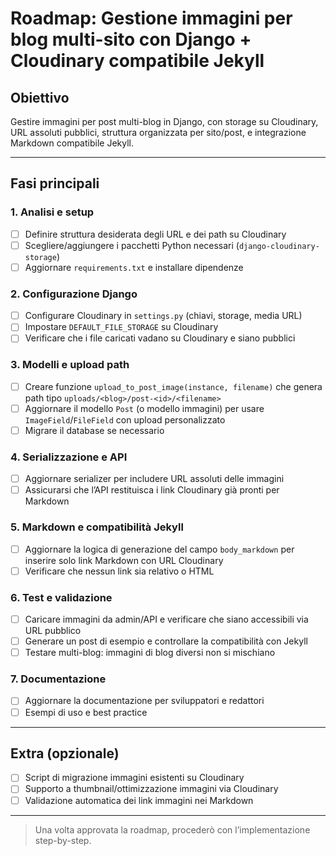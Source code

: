 # Roadmap: Gestione immagini per blog multi-sito con Django + Cloudinary compatibile Jekyll

## Obiettivo
Gestire immagini per post multi-blog in Django, con storage su Cloudinary, URL assoluti pubblici, struttura organizzata per sito/post, e integrazione Markdown compatibile Jekyll.

---

## Fasi principali

### 1. Analisi e setup
- [ ] Definire struttura desiderata degli URL e dei path su Cloudinary
- [ ] Scegliere/aggiungere i pacchetti Python necessari (`django-cloudinary-storage`)
- [ ] Aggiornare `requirements.txt` e installare dipendenze

### 2. Configurazione Django
- [ ] Configurare Cloudinary in `settings.py` (chiavi, storage, media URL)
- [ ] Impostare `DEFAULT_FILE_STORAGE` su Cloudinary
- [ ] Verificare che i file caricati vadano su Cloudinary e siano pubblici

### 3. Modelli e upload path
- [ ] Creare funzione `upload_to_post_image(instance, filename)` che genera path tipo `uploads/<blog>/post-<id>/<filename>`
- [ ] Aggiornare il modello `Post` (o modello immagini) per usare `ImageField`/`FileField` con upload personalizzato
- [ ] Migrare il database se necessario

### 4. Serializzazione e API
- [ ] Aggiornare serializer per includere URL assoluti delle immagini
- [ ] Assicurarsi che l’API restituisca i link Cloudinary già pronti per Markdown

### 5. Markdown e compatibilità Jekyll
- [ ] Aggiornare la logica di generazione del campo `body_markdown` per inserire solo link Markdown con URL Cloudinary
- [ ] Verificare che nessun link sia relativo o HTML

### 6. Test e validazione
- [ ] Caricare immagini da admin/API e verificare che siano accessibili via URL pubblico
- [ ] Generare un post di esempio e controllare la compatibilità con Jekyll
- [ ] Testare multi-blog: immagini di blog diversi non si mischiano

### 7. Documentazione
- [ ] Aggiornare la documentazione per sviluppatori e redattori
- [ ] Esempi di uso e best practice

---

## Extra (opzionale)
- [ ] Script di migrazione immagini esistenti su Cloudinary
- [ ] Supporto a thumbnail/ottimizzazione immagini via Cloudinary
- [ ] Validazione automatica dei link immagini nei Markdown

---

> Una volta approvata la roadmap, procederò con l’implementazione step-by-step.
